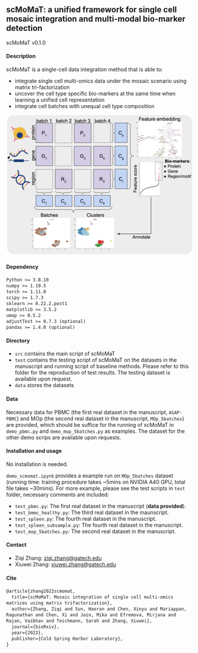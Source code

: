 ## scMoMaT: a unified framework for single cell mosaic integration and multi-modal bio-marker detection
scMoMaT v0.1.0


#### Description
scMoMaT is a single-cell data integration method that is able to:
* integrate single cell multi-omics data under the mosaic scenario using matrix tri-factorization
* uncover the cell type specific bio-markers at the same time when learning a unified cell representation
* integrate cell batches with unequal cell type composition

<img src = "fig1.png" width = 700ptx>

#### Dependency
```
Python >= 3.8.10
numpy >= 1.19.5
torch >= 1.11.0
scipy >= 1.7.3
sklearn >= 0.22.2.post1
matplotlib >= 3.5.2
umap >= 0.5.2
adjustText >= 0.7.3 (optional)
pandas >= 1.4.0 (optional)
```


#### Directory
* `src` contains the main script of scMoMaT
* `test` contains the testing script of scMoMaT on the datasets in the manuscript and running script of baseline methods. Please refer to this folder for the reproduction of test results. The testing dataset is available upon request.
* `data` stores the datasets

#### Data
Necessary data for PBMC (the first real dataset in the manuscript, `ASAP-PBMC`) and MOp (the second real dataset in the manuscript, `MOp_5batches`) are provided, which should be suffice for the running of scMoMaT in `demo_pbmc.py` and `demo_mop_5batches.py` as examples. The dataset for the other demo scrips are available upon requests. 

#### Installation and usage 
No installation is needed.

`demo_scmomat.ipynb` provides a example run on `MOp_5batches` dataset (running time: training procedure takes ~5mins on NVIDIA A40 GPU, total file takes ~30mins). For more example, please see the test scripts in `test` folder, necessary comments are included:
* `test_pbmc.py`: The first real dataset in the manuscript (**data provided**).
* `test_bmmc_healthy.py`: The third real dataset in the maunscript.
* `test_spleen.py`: The fourth real dataset in the manuscript.
* `test_spleen_subsample.py`: The fourth real dataset in the manuscript.
* `test_mop_5batches.py`: The second real dataset in the manuscript.


#### Contact
* Ziqi Zhang: ziqi.zhang@gatech.edu
* Xiuwei Zhang: xiuwei.zhang@gatech.edu 


#### Cite
```
@article{zhang2022scmomat,
  title={scMoMaT: Mosaic integration of single cell multi-omics matrices using matrix trifactorization},
  author={Zhang, Ziqi and Sun, Haoran and Chen, Xinyu and Mariappan, Ragunathan and Chen, Xi and Jain, Mika and Efremova, Mirjana and Rajan, Vaibhav and Teichmann, Sarah and Zhang, Xiuwei},
  journal={bioRxiv},
  year={2022},
  publisher={Cold Spring Harbor Laboratory},
}
```